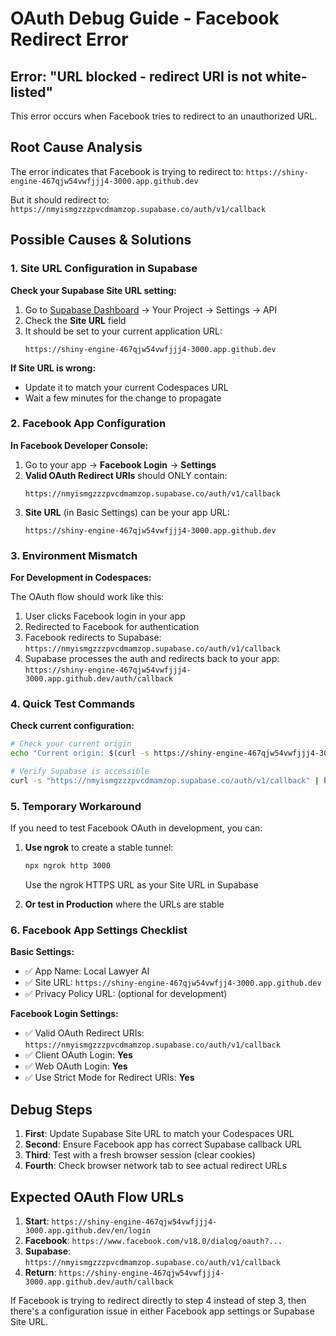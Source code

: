 # OAuth Debug Guide - Facebook Redirect Error

## Error: "URL blocked - redirect URI is not white-listed"

This error occurs when Facebook tries to redirect to an unauthorized URL.

## Root Cause Analysis

The error indicates that Facebook is trying to redirect to:
`https://shiny-engine-467qjw54vwfjjj4-3000.app.github.dev`

But it should redirect to:
`https://nmyismgzzzpvcdmamzop.supabase.co/auth/v1/callback`

## Possible Causes & Solutions

### 1. Site URL Configuration in Supabase

**Check your Supabase Site URL setting:**

1. Go to [Supabase Dashboard](https://app.supabase.com) → Your Project → Settings → API
2. Check the **Site URL** field
3. It should be set to your current application URL:
   ```
   https://shiny-engine-467qjw54vwfjjj4-3000.app.github.dev
   ```

**If Site URL is wrong:**
- Update it to match your current Codespaces URL
- Wait a few minutes for the change to propagate

### 2. Facebook App Configuration

**In Facebook Developer Console:**

1. Go to your app → **Facebook Login** → **Settings**
2. **Valid OAuth Redirect URIs** should ONLY contain:
   ```
   https://nmyismgzzzpvcdmamzop.supabase.co/auth/v1/callback
   ```
3. **Site URL** (in Basic Settings) can be your app URL:
   ```
   https://shiny-engine-467qjw54vwfjjj4-3000.app.github.dev
   ```

### 3. Environment Mismatch

**For Development in Codespaces:**

The OAuth flow should work like this:
1. User clicks Facebook login in your app
2. Redirected to Facebook for authentication
3. Facebook redirects to Supabase: `https://nmyismgzzzpvcdmamzop.supabase.co/auth/v1/callback`
4. Supabase processes the auth and redirects back to your app: `https://shiny-engine-467qjw54vwfjjj4-3000.app.github.dev/auth/callback`

### 4. Quick Test Commands

**Check current configuration:**

```bash
# Check your current origin
echo "Current origin: $(curl -s https://shiny-engine-467qjw54vwfjjj4-3000.app.github.dev | head -1)"

# Verify Supabase is accessible
curl -s "https://nmyismgzzzpvcdmamzop.supabase.co/auth/v1/callback" | head -1
```

### 5. Temporary Workaround

If you need to test Facebook OAuth in development, you can:

1. **Use ngrok** to create a stable tunnel:
   ```bash
   npx ngrok http 3000
   ```
   Use the ngrok HTTPS URL as your Site URL in Supabase

2. **Or test in Production** where the URLs are stable

### 6. Facebook App Settings Checklist

**Basic Settings:**
- ✅ App Name: Local Lawyer AI
- ✅ Site URL: `https://shiny-engine-467qjw54vwfjj4-3000.app.github.dev`
- ✅ Privacy Policy URL: (optional for development)

**Facebook Login Settings:**
- ✅ Valid OAuth Redirect URIs: `https://nmyismgzzzpvcdmamzop.supabase.co/auth/v1/callback`
- ✅ Client OAuth Login: **Yes**
- ✅ Web OAuth Login: **Yes**
- ✅ Use Strict Mode for Redirect URIs: **Yes**

## Debug Steps

1. **First**: Update Supabase Site URL to match your Codespaces URL
2. **Second**: Ensure Facebook app has correct Supabase callback URL
3. **Third**: Test with a fresh browser session (clear cookies)
4. **Fourth**: Check browser network tab to see actual redirect URLs

## Expected OAuth Flow URLs

1. **Start**: `https://shiny-engine-467qjw54vwfjjj4-3000.app.github.dev/en/login`
2. **Facebook**: `https://www.facebook.com/v18.0/dialog/oauth?...`
3. **Supabase**: `https://nmyismgzzzpvcdmamzop.supabase.co/auth/v1/callback`
4. **Return**: `https://shiny-engine-467qjw54vwfjjj4-3000.app.github.dev/auth/callback`

If Facebook is trying to redirect directly to step 4 instead of step 3, then there's a configuration issue in either Facebook app settings or Supabase Site URL.